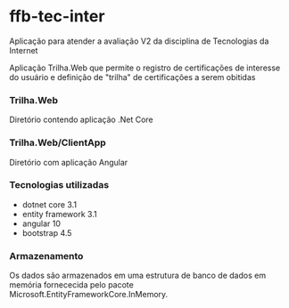 # ffb-tec-inter


Aplicação para atender a avaliação V2 da disciplina de Tecnologias da Internet

Aplicação Trilha.Web que permite o registro de certificações de interesse do usuário e definição de "trilha" de certificações a serem obitidas


### Trilha.Web
Diretório contendo aplicação .Net Core

### Trilha.Web/ClientApp 
Diretório com aplicação Angular

### Tecnologias utilizadas
- dotnet core 3.1
- entity framework 3.1
- angular 10
- bootstrap 4.5

### Armazenamento
Os dados são armazenados em uma estrutura de banco de dados em memória fornececida pelo pacote Microsoft.EntityFrameworkCore.InMemory.